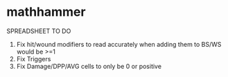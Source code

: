 # mathhammer

SPREADSHEET TO DO
1) Fix hit/wound modifiers to read accurately when adding them to BS/WS would be >=1  
2) Fix Triggers
3) Fix Damage/DPP/AVG cells to only be 0 or positive
